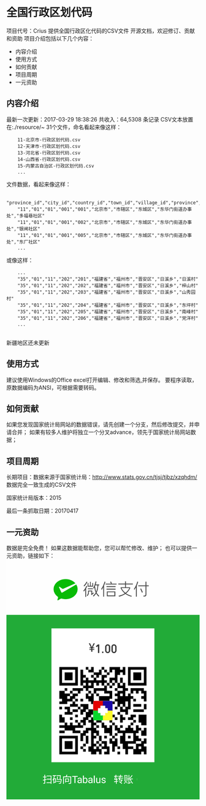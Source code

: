 全国行政区划代码
================
项目代号：Crius
提供全国行政区化代码的CSV文件
开源文档，欢迎修订、贡献和资助
项目介绍包括以下几个内容：
+ 内容介绍
+ 使用方式
+ 如何贡献
+ 项目周期
+ 一元资助 


内容介绍
--------
最新一次更新：2017-03-29 18:38:26
共收入：64,5308 条记录
CSV文本放置在:./resource/~
31个文件，命名看起来像这样：
```
	11-北京市-行政区划代码.csv
	12-天津市-行政区划代码.csv
	13-河北省-行政区划代码.csv
	14-山西省-行政区划代码.csv
	15-内蒙古自治区-行政区划代码.csv
	...
```

文件数据，看起来像这样：
```
	"province_id","city_id","country_id","town_id","village_id","province","city","country","town","village"
	"11","01","01","001","001","北京市","市辖区","东城区","东华门街道办事处","多福巷社区"
	"11","01","01","001","002","北京市","市辖区","东城区","东华门街道办事处","银闸社区"
	"11","01","01","001","005","北京市","市辖区","东城区","东华门街道办事处","东厂社区"
	...
```
或像这样：

```
	...
	"35","01","11","202","201","福建省","福州市","晋安区","日溪乡","日溪村"
	"35","01","11","202","202","福建省","福州市","晋安区","日溪乡","梓山村"
	"35","01","11","202","203","福建省","福州市","晋安区","日溪乡","山秀园村"
	"35","01","11","202","204","福建省","福州市","晋安区","日溪乡","东坪村"
	"35","01","11","202","205","福建省","福州市","晋安区","日溪乡","南峰村"
	"35","01","11","202","206","福建省","福州市","晋安区","日溪乡","党洋村"
	...
	
```
新疆地区还未更新


使用方式
--------
建议使用Windows的Office excel打开编辑、修改和筛选,并保存。
要程序读取，原数据编码为ANSI，可根据需要转码。

如何贡献
--------
如果您发现国家统计局网站的数据错误，请先创建一个分支，然后修改提交，并申请合并；
如果有较多人维护将独立一个分叉advance，领先于国家统计局网站数据；

项目周期
--------
长期项目：数据来源于国家统计局：http://www.stats.gov.cn/tjsj/tjbz/xzqhdm/
数据完全一致生成的CSV文件

国家统计局版本：2015

最后一条抓取日期：20170417

一元资助
--------
数据是完全免费！
如果这数据能帮助您，您可以帮忙修改、维护；
也可以提供一元资助，链接如下：
![contribute](pic/help1.png)


